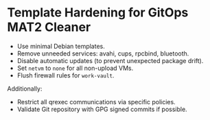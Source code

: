 # Template Hardening for GitOps MAT2 Cleaner

- Use minimal Debian templates.
- Remove unneeded services: avahi, cups, rpcbind, bluetooth.
- Disable automatic updates (to prevent unexpected package drift).
- Set `netvm` to `none` for all non-upload VMs.
- Flush firewall rules for `work-vault`.

Additionally:
- Restrict all qrexec communications via specific policies.
- Validate Git repository with GPG signed commits if possible.
